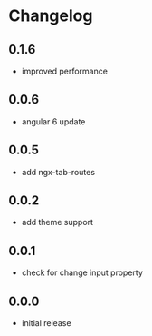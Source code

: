 # Changelog

## 0.1.6
- improved performance

## 0.0.6
- angular 6 update

## 0.0.5
- add ngx-tab-routes

## 0.0.2
- add theme support

## 0.0.1
- check for change input property

## 0.0.0
- initial release
